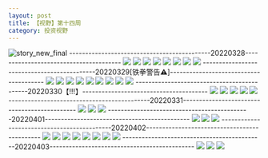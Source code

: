 ```yaml
---
layout: post
title: 【视野】第十四周
category: 投资视野
---
```

![story_new_final](http://rab41f8zg.hd-bkt.clouddn.com/img/story_new_final_0322.png)
--------------------------------------------20220328---------------------------------------
![](http://rab41f8zg.hd-bkt.clouddn.com/img/factors-220328-1.png)
![](http://rab41f8zg.hd-bkt.clouddn.com/img/factors-220328-2.png)
![](http://rab41f8zg.hd-bkt.clouddn.com/img/factors-220328-3.png)
![](http://rab41f8zg.hd-bkt.clouddn.com/img/factors-220328-4.png)
![](http://rab41f8zg.hd-bkt.clouddn.com/img/factors-220328-5.png)
![](http://rab41f8zg.hd-bkt.clouddn.com/img/factors-220328-6.png)
![](http://rab41f8zg.hd-bkt.clouddn.com/img/factors-220328-7.png)
![](http://rab41f8zg.hd-bkt.clouddn.com/img/factors-220328-8.png)
--------------------------------------------20220329[铁拳警告⚠️]---------------------------------------
![](http://rab41f8zg.hd-bkt.clouddn.com/img/factors-220329-9.PNG)
![](http://rab41f8zg.hd-bkt.clouddn.com/img/factors-220329-8.png)
![](http://rab41f8zg.hd-bkt.clouddn.com/img/factors-220329-1.png)
![](http://rab41f8zg.hd-bkt.clouddn.com/img/factors-220329-2.png)
![](http://rab41f8zg.hd-bkt.clouddn.com/img/factors-220329-3.png)
![](http://rab41f8zg.hd-bkt.clouddn.com/img/factors-220329-4.png)
![](http://rab41f8zg.hd-bkt.clouddn.com/img/factors-220329-5.png)
![](http://rab41f8zg.hd-bkt.clouddn.com/img/factors-220329-6.png)
![](http://rab41f8zg.hd-bkt.clouddn.com/img/factors-220329-7.png)
--------------------------------------------20220330【!!!】---------------------------------------
![](http://rab41f8zg.hd-bkt.clouddn.com/img/factors-220330-3.png)
![](http://rab41f8zg.hd-bkt.clouddn.com/img/factors-220330-4.png)
![](http://rab41f8zg.hd-bkt.clouddn.com/img/factors-220330-5.png)
![](http://rab41f8zg.hd-bkt.clouddn.com/img/factors-220330-6.png)
![](http://rab41f8zg.hd-bkt.clouddn.com/img/factors-220330-7.png)
--------------------------------------------20220331---------------------------------------------
![](http://rab41f8zg.hd-bkt.clouddn.com/img/factors-220331-1.png)
![](http://rab41f8zg.hd-bkt.clouddn.com/img/factors-220331-2.png)
![](http://rab41f8zg.hd-bkt.clouddn.com/img/factors-220331-3.png)
--------------------------------------------20220401---------------------------------------------
![](http://rab41f8zg.hd-bkt.clouddn.com/img/factors-220401-1.png)
![](http://rab41f8zg.hd-bkt.clouddn.com/img/factors-220401-2.png)
![](http://rab41f8zg.hd-bkt.clouddn.com/img/factors-220401-3.png)
--------------------------------------------20220402---------------------------------------------
![](http://rab41f8zg.hd-bkt.clouddn.com/img/factors-220402-1.png)
![](http://rab41f8zg.hd-bkt.clouddn.com/img/factors-220402-2.png)
![](http://rab41f8zg.hd-bkt.clouddn.com/img/factors-220402-3.png)
![](http://rab41f8zg.hd-bkt.clouddn.com/img/factors-220402-4.png)
![](http://rab41f8zg.hd-bkt.clouddn.com/img/factors-220402-5.png)
![](http://rab41f8zg.hd-bkt.clouddn.com/img/factors-220402-6.png)
![](http://rab41f8zg.hd-bkt.clouddn.com/img/factors-220402-7.png)
![](http://rab41f8zg.hd-bkt.clouddn.com/img/factors-220402-8.png)
--------------------------------------------20220403---------------------------------------------
![](http://rab41f8zg.hd-bkt.clouddn.com/img/fragment-220403-1.png)
![](http://rab41f8zg.hd-bkt.clouddn.com/img/fragment-220403-2.png)
![](http://rab41f8zg.hd-bkt.clouddn.com/img/factors-220403-1.png)

  




